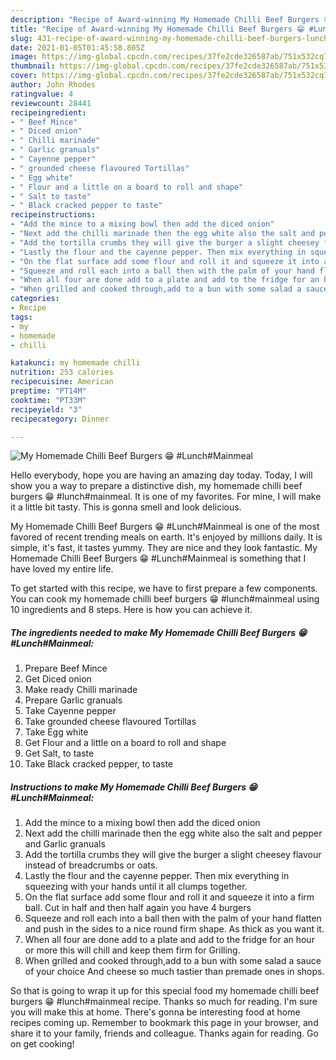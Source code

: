 ```yaml
---
description: "Recipe of Award-winning My Homemade Chilli Beef Burgers 😁 #Lunch#Mainmeal"
title: "Recipe of Award-winning My Homemade Chilli Beef Burgers 😁 #Lunch#Mainmeal"
slug: 431-recipe-of-award-winning-my-homemade-chilli-beef-burgers-lunchmainmeal
date: 2021-01-05T01:45:58.805Z
image: https://img-global.cpcdn.com/recipes/37fe2cde326587ab/751x532cq70/my-homemade-chilli-beef-burgers-😁-lunchmainmeal-recipe-main-photo.jpg
thumbnail: https://img-global.cpcdn.com/recipes/37fe2cde326587ab/751x532cq70/my-homemade-chilli-beef-burgers-😁-lunchmainmeal-recipe-main-photo.jpg
cover: https://img-global.cpcdn.com/recipes/37fe2cde326587ab/751x532cq70/my-homemade-chilli-beef-burgers-😁-lunchmainmeal-recipe-main-photo.jpg
author: John Rhodes
ratingvalue: 4
reviewcount: 28441
recipeingredient:
- " Beef Mince"
- " Diced onion"
- " Chilli marinade"
- " Garlic granuals"
- " Cayenne pepper"
- " grounded cheese flavoured Tortillas"
- " Egg white"
- " Flour and a little on a board to roll and shape"
- " Salt to taste"
- " Black cracked pepper to taste"
recipeinstructions:
- "Add the mince to a mixing bowl then add the diced onion"
- "Next add the chilli marinade then the egg white also the salt and pepper and Garlic granuals"
- "Add the tortilla crumbs they will give the burger a slight cheesey flavour instead of breadcrumbs or oats."
- "Lastly the flour and the cayenne pepper. Then mix everything in squeezing with your hands until it all clumps together."
- "On the flat surface add some flour and roll it and squeeze it into a firm ball. Cut in half and then half again you have 4 burgers"
- "Squeeze and roll each into a ball then with the palm of your hand flatten and push in the sides to a nice round firm shape. As thick as you want it."
- "When all four are done add to a plate and add to the fridge for an hour or more this will chill and keep them firm for Grilling."
- "When grilled and cooked through,add to a bun with some salad a sauce of your choice And cheese so much tastier than premade ones in shops."
categories:
- Recipe
tags:
- my
- homemade
- chilli

katakunci: my homemade chilli 
nutrition: 253 calories
recipecuisine: American
preptime: "PT14M"
cooktime: "PT33M"
recipeyield: "3"
recipecategory: Dinner

---
```



![My Homemade Chilli Beef Burgers 😁 #Lunch#Mainmeal](https://img-global.cpcdn.com/recipes/37fe2cde326587ab/751x532cq70/my-homemade-chilli-beef-burgers-😁-lunchmainmeal-recipe-main-photo.jpg)

Hello everybody, hope you are having an amazing day today. Today, I will show you a way to prepare a distinctive dish, my homemade chilli beef burgers 😁 #lunch#mainmeal. It is one of my favorites. For mine, I will make it a little bit tasty. This is gonna smell and look delicious.



My Homemade Chilli Beef Burgers 😁 #Lunch#Mainmeal is one of the most favored of recent trending meals on earth. It's enjoyed by millions daily. It is simple, it's fast, it tastes yummy. They are nice and they look fantastic. My Homemade Chilli Beef Burgers 😁 #Lunch#Mainmeal is something that I have loved my entire life.


To get started with this recipe, we have to first prepare a few components. You can cook my homemade chilli beef burgers 😁 #lunch#mainmeal using 10 ingredients and 8 steps. Here is how you can achieve it.

<!--inarticleads1-->

##### The ingredients needed to make My Homemade Chilli Beef Burgers 😁 #Lunch#Mainmeal:

1. Prepare  Beef Mince
1. Get  Diced onion
1. Make ready  Chilli marinade
1. Prepare  Garlic granuals
1. Take  Cayenne pepper
1. Take  grounded cheese flavoured Tortillas
1. Take  Egg white
1. Get  Flour and a little on a board to roll and shape
1. Get  Salt, to taste
1. Take  Black cracked pepper, to taste




<!--inarticleads2-->

##### Instructions to make My Homemade Chilli Beef Burgers 😁 #Lunch#Mainmeal:

1. Add the mince to a mixing bowl then add the diced onion
1. Next add the chilli marinade then the egg white also the salt and pepper and Garlic granuals
1. Add the tortilla crumbs they will give the burger a slight cheesey flavour instead of breadcrumbs or oats.
1. Lastly the flour and the cayenne pepper. Then mix everything in squeezing with your hands until it all clumps together.
1. On the flat surface add some flour and roll it and squeeze it into a firm ball. Cut in half and then half again you have 4 burgers
1. Squeeze and roll each into a ball then with the palm of your hand flatten and push in the sides to a nice round firm shape. As thick as you want it.
1. When all four are done add to a plate and add to the fridge for an hour or more this will chill and keep them firm for Grilling.
1. When grilled and cooked through,add to a bun with some salad a sauce of your choice And cheese so much tastier than premade ones in shops.




So that is going to wrap it up for this special food my homemade chilli beef burgers 😁 #lunch#mainmeal recipe. Thanks so much for reading. I'm sure you will make this at home. There's gonna be interesting food at home recipes coming up. Remember to bookmark this page in your browser, and share it to your family, friends and colleague. Thanks again for reading. Go on get cooking!
